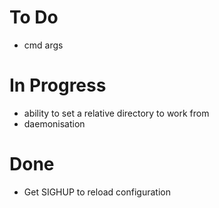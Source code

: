 # To Do
- cmd args

# In Progress
- ability to set a relative directory to work from
- daemonisation

# Done
- Get SIGHUP to reload configuration
